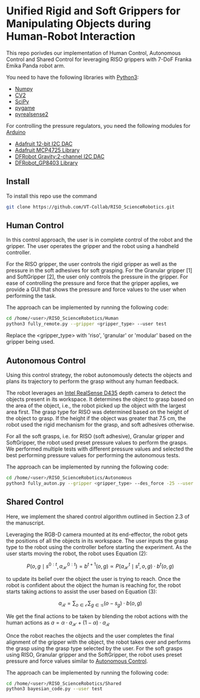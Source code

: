 # Unified Rigid and Soft Grippers for Manipulating Objects during Human-Robot Interaction

This repo porivdes our implementation of Human Control, Autonomous Control and Shared Control for leveraging RISO grippers with 7-DoF Franka Emika Panda robot arm.

You need to have the following libraries with [Python3](https://www.python.org/):

- [Numpy](https://numpy.org/)
- [CV2](https://pypi.org/project/opencv-python/)
- [SciPy](https://scipy.org/)
- [pygame](https://www.pygame.org/news)
- [pyrealsense2](https://pypi.org/project/pyrealsense2/)

For controlling the pressure regulators, you need the following modules for [Arduino](https://www.arduino.cc/)
- [Adafruit 12-bit I2C DAC](https://www.adafruit.com/product/935)
- [Adafruit MCP4725 Library](https://github.com/adafruit/Adafruit_MCP4725)
- [DFRobot Gravity:2-channel I2C DAC](https://www.dfrobot.com/product-2613.html)
- [DFRobot_GP8403 Library](https://github.com/DFRobot/DFRobot_GP8403)

## Install 
To install this repo use the command 

```bash
git clone https://github.com/VT-Collab/RISO_ScienceRobotics.git
```
## Human Control
In this control approach, the user is in complete control of the robot and the gripper. The user operates the gripper and the robot using a handheld controller. 

For the RISO gripper, the user controls the rigid gripper as well as the pressure in the soft adhesives for soft grasping. For the Granular gripper [1] and SoftGripper [2], the user only controls the pressure in the gripper. For ease of controlling the pressure and force that the gripper applies, we provide a GUI that shows the pressure and force values to the user when performing the task.

The approach can be implemented by running the following code:

```bash
cd /home/<user>/RISO_ScienceRobotics/Human
python3 fully_remote.py --gripper <gripper_type> --user test
```
Replace the <gripper_type> with 'riso', 'granular' or 'modular' based on the gripper being used.

## Autonomous Control
Using this control strategy, the robot autonomously detects the objects and plans its trajectory to perform the grasp without any human feedback.

The robot leverages an [Intel RealSense D435](https://www.intelrealsense.com/depth-camera-d435/) depth camera to detect the objects present in its workspace. It determines the object to grasp based on the area of the object, i.e., the robot picked up the object with the largest area first. The grasp type for RISO was determined based on the height of the object to grasp. If the height if the object was greater that 7.5 cm, the robot used the rigid mechanism for the grasp, and soft adhesives otherwise.

For all the soft grasps, i.e. for RISO (soft adhesive), Granular gripper and SoftGripper, the robot used preset pressure values to perform the grasps. We performed multiple tests with different pressure values and selected the best performing pressure values for performing the autonomous tests.

The approach can be implemented by running the following code:

```bash
cd /home/<user>/RISO_ScienceRobotics/Autonomous
python3 fully_auton.py --gripper <gripper_type> --des_force -25 --user test
```

## Shared Control
Here, we implement the shared control algorithm outlined in Section 2.3 of the manuscript.

Leveraging the RGB-D camera mounted at its end-effector, the robot gets the positions of all the objects in its workspace. The user inputs the grasp type to the robot using the controller before starting the experiment. As the user starts moving the robot, the robot uses Equation (2):

$$
P(o, g \mid s^{0:t}, a_\mathcal{H}^{0:t}) = b^{t+1}(o, g) \propto P(a_\mathcal{H}^t \mid s^t, o, g) \cdot b^t(o, g)
$$

to update its belief over the object the user is trying to reach. Once the robot is confident about the object the human is reaching for, the robot starts taking actions to assist the user based on Equation (3):

$$
a_\mathcal{R} = \sum_{o \in \mathcal{O}} \sum_{g \in \mathcal{G}} (o - s_g) \cdot b(o, g)
$$

We get the final actions to be taken by blending the robot actions with the human actions as $a = \alpha \cdot a_\mathcal{H} + (1 - \alpha) \cdot a_\mathcal{R}$

Once the robot reaches the objects and the user completes the final alignment of the gripper with the object, the robot takes over and performs the grasp using the grasp type selected by the user. For the soft grasps using RISO, Granular gripper and the SoftGripper, the robot uses preset pressure and force values similar to [Autonomous Control](autonomous-control). 

The approach can be implemented by running the following code:


```bash
cd /home/<user>/RISO_ScienceRobotics/Shared
python3 bayesian_code.py --user test
```